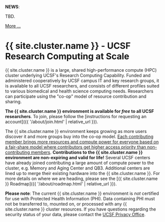 <div class="alert alert-info" role="alert">
<strong>NEWS</strong>:<br/>

TBD.

<a href="{{ '/about/news.html' | relative_url }}">More ...</a>
</div>


# {{ site.cluster.name }} - UCSF Research Computing at Scale

{{ site.cluster.name }} is a large, shared high-performance compute (HPC) cluster underlying UCSF's Research Computing Capability. Funded and administered cooperatively by UCSF campus IT and key research groups, it is available to all UCSF researchers, and consists of different profiles suited to various biomedical and health science computing needs.  Researchers can participate using the "co-op" model of resource contribution and sharing.

**The {{ site.cluster.name }} environment is available for _free_ to all UCSF researchers**.  To join, please follow the [instructions for requesting an account]({{ '/about/join.html' | relative_url }}).

The {{ site.cluster.name }} environment keeps growing as more users discover it and more groups buy into the co-op model.  <a href="{{ '/about/shares.html' | relative_url }}">Each contributing member brings more resources and compute power for everyone based on a fair-share model where contributors get higher access priority than non-contributing members</a>.  **Contributions to the {{ site.cluster.name }} environment are non-expiring and valid for life!** Several UCSF centers have already joined contributing a large amount of compute power to the cluster, e.g. Memory and Aging Center and QB3.  Additional centers are lined up to merge their existing hardware into the {{ site.cluster.name }}.  For more details on where we are heading, please see the [{{ site.cluster.name }} Roadmap]({{ '/about/roadmap.html' | relative_url }}).

**Please note**: The current {{ site.cluster.name }} environment is *not* certified for use with Protected Health Information (PHI).  Data containing PHI must not be transferred to, mounted on, or processed with any {{ site.cluster.name }} cluster resources.  If you have questions regarding the security status of your data, please contact the [UCSF Privacy Office].


[UCSF Privacy Office]: https://hipaa.ucsf.edu/
